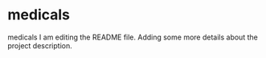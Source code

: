 # medicals
medicals
I am editing the README file. Adding some more details about the project description.
